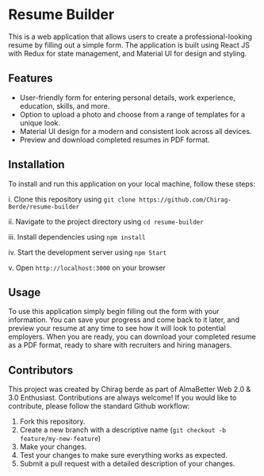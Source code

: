 # Resume Builder
This is a web application that allows users to create a professional-looking resume by filling out a simple form. The application is built using React JS with Redux for state management, and Material UI for design and styling.



## Features

- User-friendly form for entering personal details, work experience, education, skills, and more.
- Option to upload a photo and choose from a range of templates for a unique look.
- Material UI design for a modern and consistent look across all devices.
- Preview and download completed resumes in PDF format.


## Installation

To install and run this application on your local machine, follow these steps:

i. Clone this repository using `git clone https://github.com/Chirag-Berde/resume-builder`

ii. Navigate to the project directory using `cd resume-builder`

iii. Install dependencies using `npm install`

iv. Start the development server using `npm Start`

v. Open `http://localhost:3000` on your browser
 



    
## Usage

To use this application simply begin filling out the form with your information. You can save your progress and come back to it later, and preview your resume at any time to see how it will look to potential employers. When you are ready, you can download your completed resume as a PDF format, ready to share with recruiters and hiring managers.


## Contributors

This project was created by Chirag berde as part of AlmaBetter Web 2.0 & 3.0 Enthusiast. Contributions are  always welcome! If you would like to contribute, please follow the standard Github workflow:

1. Fork this repository.
2. Create a new branch with a descriptive name (`git checkout -b feature/my-new-feature`)
3. Make your changes.
4. Test your changes to make sure everything works as expected.
5. Submit a pull request with a detailed description of your changes.

